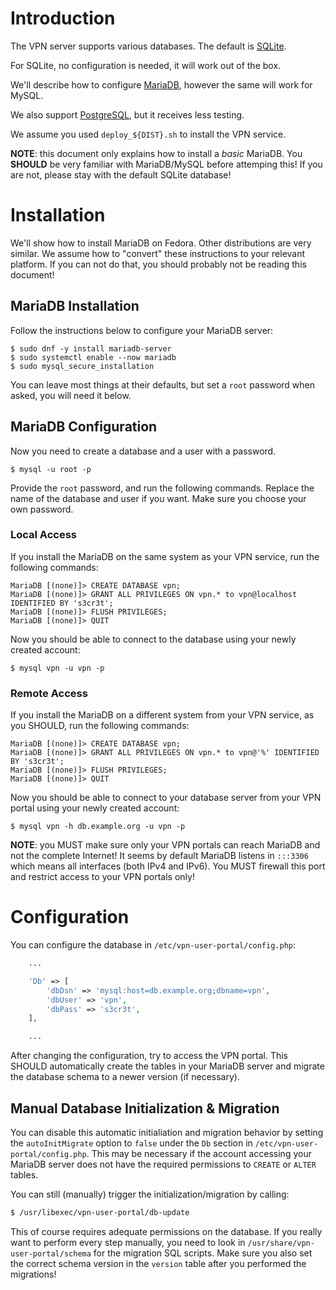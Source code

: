 # Introduction

The VPN server supports various databases. The default is 
[SQLite](https://sqlite.org/).

For SQLite, no configuration is needed, it will work out of the box.

We'll describe how to configure [MariaDB](https://mariadb.org/), however the
same will work for MySQL.

We also support [PostgreSQL](https://www.postgresql.org/), but it receives less
testing.

We assume you used `deploy_${DIST}.sh` to install the VPN service.

**NOTE**: this document only explains how to install a *basic* MariaDB. You 
**SHOULD** be very familiar with MariaDB/MySQL before attemping this! If you 
are not, please stay with the default SQLite database!

# Installation

We'll show how to install MariaDB on Fedora. Other distributions are very 
similar. We assume how to "convert" these instructions to your relevant 
platform. If you can not do that, you should probably not be reading this 
document!

## MariaDB Installation

Follow the instructions below to configure your MariaDB server:

```
$ sudo dnf -y install mariadb-server
$ sudo systemctl enable --now mariadb
$ sudo mysql_secure_installation
```

You can leave most things at their defaults, but set a `root` password when 
asked, you will need it below.

## MariaDB Configuration

Now you need to create a database and a user with a password.

```
$ mysql -u root -p
```

Provide the `root` password, and run the following commands. Replace the name 
of the database and user if you want. Make sure you choose your own password.

### Local Access

If you install the MariaDB on the same system as your VPN service, run the 
following commands:

```
MariaDB [(none)]> CREATE DATABASE vpn;
MariaDB [(none)]> GRANT ALL PRIVILEGES ON vpn.* to vpn@localhost IDENTIFIED BY 's3cr3t';
MariaDB [(none)]> FLUSH PRIVILEGES;
MariaDB [(none)]> QUIT
```

Now you should be able to connect to the database using your newly created 
account:

```
$ mysql vpn -u vpn -p
```

### Remote Access

If you install the MariaDB on a different system from your VPN service, as you
SHOULD, run the following commands:

```
MariaDB [(none)]> CREATE DATABASE vpn;
MariaDB [(none)]> GRANT ALL PRIVILEGES ON vpn.* to vpn@'%' IDENTIFIED BY 's3cr3t';
MariaDB [(none)]> FLUSH PRIVILEGES;
MariaDB [(none)]> QUIT
```

Now you should be able to connect to your database server from your VPN portal
using your newly created account:

```
$ mysql vpn -h db.example.org -u vpn -p
```

**NOTE**: you MUST make sure only your VPN portals can reach MariaDB and not
the complete Internet! It seems by default MariaDB listens in `:::3306` which
means all interfaces (both IPv4 and IPv6). You MUST firewall this port and 
restrict access to your VPN portals only!

# Configuration

You can configure the database in `/etc/vpn-user-portal/config.php`:

```php
    ...

    'Db' => [
	    'dbDsn' => 'mysql:host=db.example.org;dbname=vpn',
	    'dbUser' => 'vpn',
	    'dbPass' => 's3cr3t',
    ],

    ...
```

After changing the configuration, try to access the VPN portal. This SHOULD
automatically create the tables in your MariaDB server and migrate the database
schema to a newer version (if necessary).

## Manual Database Initialization & Migration

You can disable this automatic initialiation and migration behavior by setting 
the `autoInitMigrate` option to `false` under the `Db` section in 
`/etc/vpn-user-portal/config.php`. This may be necessary if the account 
accessing your MariaDB server does not have the required permissions to 
`CREATE` or `ALTER` tables.

You can still (manually) trigger the initialization/migration by calling:

```bash
$ /usr/libexec/vpn-user-portal/db-update
```

This of course requires adequate permissions on the database. If you really 
want to perform every step manually, you need to look in 
`/usr/share/vpn-user-portal/schema` for the migration SQL scripts. Make sure 
you also set the correct schema version in the `version` table after you 
performed the migrations!
